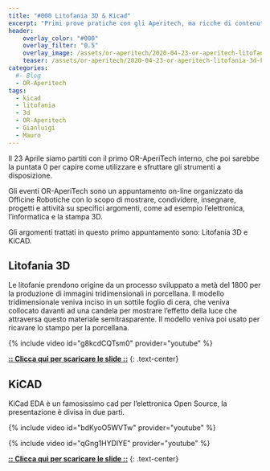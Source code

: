 ```yaml
---
title: "#000 Litofania 3D & Kicad"
excerpt: "Primi prove pratiche con gli Aperitech, ma ricche di contenuti"
header: 
    overlay_color: "#000"
    overlay_filter: "0.5"
    overlay_image: /assets/or-aperitech/2020-04-23-or-aperitech-litofania-3d-kicad/or-aperitech-teaser.png
    teaser: /assets/or-aperitech/2020-04-23-or-aperitech-litofania-3d-kicad/or-aperitech-teaser.png
categories:
  #- Blog
  - OR-Aperitech
tags:
  - kicad
  - litofania
  - 3d
  - OR-Aperitech
  - Gianluigi
  - Mauro
---
```


Il 23 Aprile siamo partiti con il primo OR-AperiTech interno, che poi sarebbe la puntata 0 per capire come utilizzare e sfruttare gli strumenti a disposizione.

Gli eventi OR-AperiTech sono un appuntamento on-line organizzato da Officine Robotiche con lo scopo di mostrare, condividere, insegnare, progetti e attività su specifici argomenti, come ad esempio l’elettronica, l’informatica e la stampa 3D.

Gli argomenti trattati in questo primo appuntamento sono: Litofania 3D e KiCAD.

## Litofania 3D

Le litofanie prendono origine da un processo sviluppato a metà del 1800 per la produzione di immagini tridimensionali in porcellana. Il modello tridimensionale veniva inciso in un sottile foglio di cera, che veniva collocato davanti ad una candela per mostrare l’effetto della luce che attraversa questo materiale semitrasparente. Il modello veniva poi usato per ricavare lo stampo per la porcellana.

{% include video id="g8kcdCQTsm0" provider="youtube" %}

**[:: Clicca qui per scaricare le slide ::](/assets/or-aperitech/2020-04-23-or-aperitech-litofania-3d-kicad/litofania-3d.pdf)**
{: .text-center}

## KiCAD

KiCad EDA è un famosissimo cad per l’elettronica Open Source, la presentazione è divisa in due parti.

{% include video id="bdKyoO5WVTw" provider="youtube" %}

{% include video id="qGng1HYDlYE" provider="youtube" %}

**[:: Clicca qui per scaricare le slide ::](/assets/or-aperitech/2020-04-23-or-aperitech-litofania-3d-kicad/kicad-5.pdf)**
{: .text-center}
